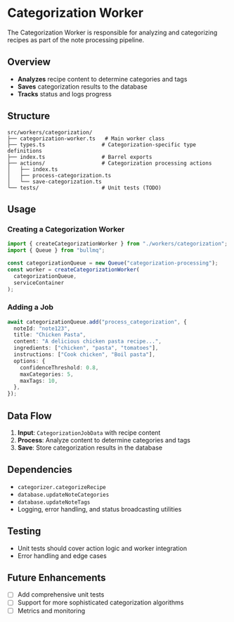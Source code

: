 # Categorization Worker

The Categorization Worker is responsible for analyzing and categorizing recipes as part of the note processing pipeline.

## Overview

- **Analyzes** recipe content to determine categories and tags
- **Saves** categorization results to the database
- **Tracks** status and logs progress

## Structure

```
src/workers/categorization/
├── categorization-worker.ts   # Main worker class
├── types.ts                  # Categorization-specific type definitions
├── index.ts                  # Barrel exports
├── actions/                  # Categorization processing actions
│   ├── index.ts
│   ├── process-categorization.ts
│   └── save-categorization.ts
└── tests/                    # Unit tests (TODO)
```

## Usage

### Creating a Categorization Worker

```typescript
import { createCategorizationWorker } from "./workers/categorization";
import { Queue } from "bullmq";

const categorizationQueue = new Queue("categorization-processing");
const worker = createCategorizationWorker(
  categorizationQueue,
  serviceContainer
);
```

### Adding a Job

```typescript
await categorizationQueue.add("process_categorization", {
  noteId: "note123",
  title: "Chicken Pasta",
  content: "A delicious chicken pasta recipe...",
  ingredients: ["chicken", "pasta", "tomatoes"],
  instructions: ["Cook chicken", "Boil pasta"],
  options: {
    confidenceThreshold: 0.8,
    maxCategories: 5,
    maxTags: 10,
  },
});
```

## Data Flow

1. **Input**: `CategorizationJobData` with recipe content
2. **Process**: Analyze content to determine categories and tags
3. **Save**: Store categorization results in the database

## Dependencies

- `categorizer.categorizeRecipe`
- `database.updateNoteCategories`
- `database.updateNoteTags`
- Logging, error handling, and status broadcasting utilities

## Testing

- Unit tests should cover action logic and worker integration
- Error handling and edge cases

## Future Enhancements

- [ ] Add comprehensive unit tests
- [ ] Support for more sophisticated categorization algorithms
- [ ] Metrics and monitoring

